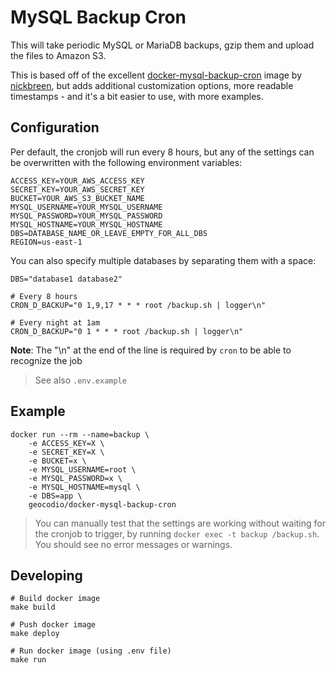 # MySQL Backup Cron

This will take periodic MySQL or MariaDB backups, gzip them and upload the files to Amazon S3.

This is based off of the excellent [docker-mysql-backup-cron](https://github.com/nickbreen/docker-mysql-backup-cron) image by [nickbreen](https://github.com/nickbreen), but adds additional customization options, more readable timestamps - and it's a bit easier to use, with more examples.

## Configuration

Per default, the cronjob will run every 8 hours, but any of the settings can be overwritten with the following environment variables:

```
ACCESS_KEY=YOUR_AWS_ACCESS_KEY
SECRET_KEY=YOUR_AWS_SECRET_KEY
BUCKET=YOUR_AWS_S3_BUCKET_NAME
MYSQL_USERNAME=YOUR_MYSQL_USERNAME
MYSQL_PASSWORD=YOUR_MYSQL_PASSWORD
MYSQL_HOSTNAME=YOUR_MYSQL_HOSTNAME
DBS=DATABASE_NAME_OR_LEAVE_EMPTY_FOR_ALL_DBS
REGION=us-east-1
```

You can also specify multiple databases by separating them with a space:
```
DBS="database1 database2"
```

```
# Every 8 hours
CRON_D_BACKUP="0 1,9,17 * * * root /backup.sh | logger\n"

# Every night at 1am
CRON_D_BACKUP="0 1 * * * root /backup.sh | logger\n"
```

**Note**: The "\n" at the end of the line is required by `cron` to be able to recognize the job

> See also `.env.example`

## Example

```
docker run --rm --name=backup \
    -e ACCESS_KEY=X \
    -e SECRET_KEY=X \
    -e BUCKET=x \
    -e MYSQL_USERNAME=root \
    -e MYSQL_PASSWORD=x \
    -e MYSQL_HOSTNAME=mysql \
    -e DBS=app \
    geocodio/docker-mysql-backup-cron
```

> You can manually test that the settings are working without waiting for the cronjob to trigger, by running `docker exec -t backup /backup.sh`. You should see no error messages or warnings.

## Developing

```
# Build docker image
make build

# Push docker image
make deploy

# Run docker image (using .env file)
make run
```
